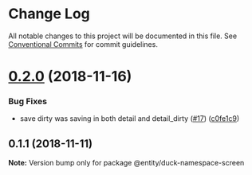 # Change Log

All notable changes to this project will be documented in this file.
See [Conventional Commits](https://conventionalcommits.org) for commit guidelines.

# [0.2.0](https://github.com/gnowth/react/compare/v0.1.1...v0.2.0) (2018-11-16)


### Bug Fixes

* save dirty was saving in both detail and detail_dirty ([#17](https://github.com/gnowth/react/issues/17)) ([c0fe1c9](https://github.com/gnowth/react/commit/c0fe1c9))





## 0.1.1 (2018-11-11)

**Note:** Version bump only for package @entity/duck-namespace-screen
